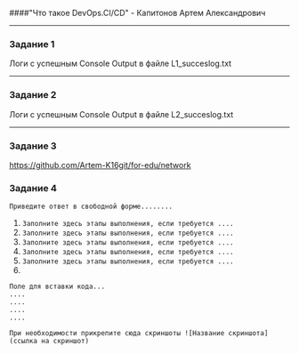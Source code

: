 ####"Что такое DevOps.CI/CD" - Капитонов Артем Александрович

---

### Задание 1

Логи с успешным Console Output в файле L1_succeslog.txt

---

### Задание 2

Логи с успешным Console Output в файле L2_succeslog.txt


---

### Задание 3

https://github.com/Artem-K16git/for-edu/network

### Задание 4

`Приведите ответ в свободной форме........`

1. `Заполните здесь этапы выполнения, если требуется ....`
2. `Заполните здесь этапы выполнения, если требуется ....`
3. `Заполните здесь этапы выполнения, если требуется ....`
4. `Заполните здесь этапы выполнения, если требуется ....`
5. `Заполните здесь этапы выполнения, если требуется ....`
6. 

```
Поле для вставки кода...
....
....
....
....
```

`При необходимости прикрепитe сюда скриншоты
![Название скриншота](ссылка на скриншот)`
